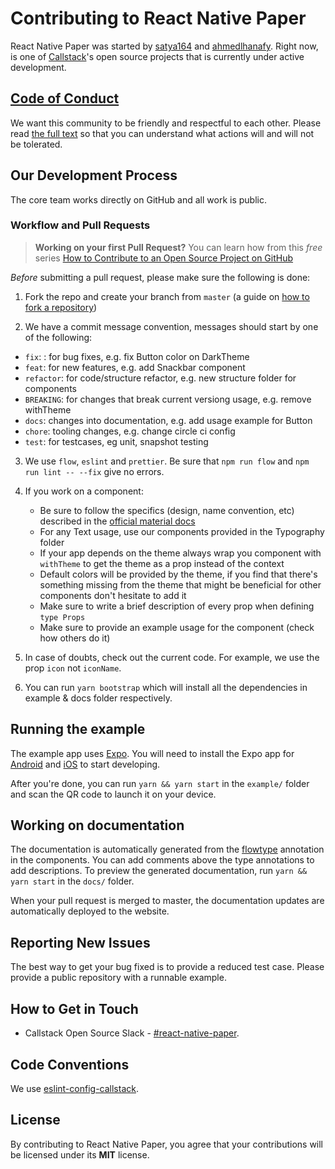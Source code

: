 # Contributing to React Native Paper

React Native Paper was started by [satya164](https://github.com/satya164) and [ahmedlhanafy](https://github.com/ahmedlhanafy). Right now, is one of [Callstack](https://callstack.com)'s open source projects that is currently under active development.

## [Code of Conduct](/CODE_OF_CONDUCT.md)

We want this community to be friendly and respectful to each other. Please read [the full text](/CODE_OF_CONDUCT.md) so that you can understand what actions will and will not be tolerated.

## Our Development Process

The core team works directly on GitHub and all work is public.

### Workflow and Pull Requests

> **Working on your first Pull Request?** 
You can learn how from this *free* series [How to Contribute to an Open Source Project on GitHub](https://egghead.io/series/how-to-contribute-to-an-open-source-project-on-github)

*Before* submitting a pull request, please make sure the following is done:

1. Fork the repo and create your branch from `master` (a guide on [how to fork a repository](https://help.github.com/articles/fork-a-repo/))

2. We have a commit message convention, messages should start by one of the following: 
* `fix`: : for bug fixes, e.g. fix Button color on DarkTheme
* `feat`: for new features, e.g. add Snackbar component
* `refactor`: for code/structure refactor, e.g. new structure folder for components
* `BREAKING`: for changes that break current versiong usage, e.g. remove withTheme
* `docs`: changes into documentation, e.g. add usage example for Button
* `chore`: tooling changes, e.g. change circle ci config
* `test`: for testcases, eg unit, snapshot testing

3. We use `flow`, `eslint` and `prettier`. Be sure that `npm run flow` and `npm run lint -- --fix` give no errors.

4. If you work on a component:
   * Be sure to follow the specifics (design, name convention, etc) described in the [official material docs](https://material.io/guidelines/)
   * For any Text usage, use our components provided in the Typography folder
   * If your app depends on the theme always wrap you component with `withTheme` to get the theme as a prop instead of the context
   * Default colors will be provided by the theme, if you find that there's something missing from the theme that might be beneficial for other components don't hesitate to add it
   * Make sure to write a brief description of every prop when defining `type Props`
   * Make sure to provide an example usage for the component (check how others do it)

5. In case of doubts, check out the current code. For example, we use the prop `icon` not `iconName`.

6. You can run `yarn bootstrap` which will install all the dependencies in example & docs folder respectively.

## Running the example

The example app uses [Expo](https://expo.io/). You will need to install the Expo app for [Android](https://play.google.com/store/apps/details?id=host.exp.exponent) and [iOS](https://itunes.apple.com/app/apple-store/id982107779) to start developing.

After you're done, you can run `yarn && yarn start` in the `example/` folder and scan the QR code to launch it on your device.

## Working on documentation

The documentation is automatically generated from the [flowtype](https://flowtype.org) annotation in the components. You can add comments above the type annotations to add descriptions. To preview the generated documentation, run `yarn && yarn start` in the `docs/` folder.

When your pull request is merged to master, the documentation updates are automatically deployed to the website.

## Reporting New Issues

The best way to get your bug fixed is to provide a reduced test case. Please provide a public repository with a runnable example.

## How to Get in Touch

* Callstack Open Source Slack - [#react-native-paper](https://slack.callstack.io/).

## Code Conventions

We use [eslint-config-callstack](https://github.com/callstack/eslint-config-callstack-io).

## License

By contributing to React Native Paper, you agree that your contributions will be licensed under its **MIT** license.

